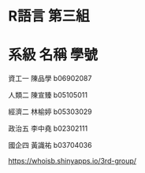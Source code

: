 # R語言 第三組
# 系級 名稱 學號

資工一 陳品學 b06902087

人類二 陳宣臻 b05105011

經濟二 林榆婷 b05303029

政治五 李中堯 b02302111

國企四 黃識祐 b03704036

https://whoisb.shinyapps.io/3rd-group/
